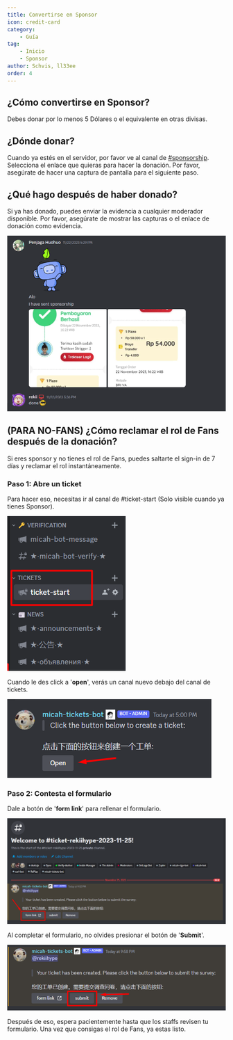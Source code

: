 ```yaml
---
title: Convertirse en Sponsor
icon: credit-card
category:
    - Guía
tag:
    - Inicio
    - Sponsor
author: Schvis, ll33ee
order: 4
---
```


## ¿Cómo convertirse en Sponsor?

Debes donar por lo menos 5 Dólares o el equivalente en otras divisas.

## ¿Dónde donar?

Cuando ya estés en el servidor, por favor ve al canal de [#sponsorship](https://discord.com/channels/1069057220802781265/1097565269985071205). Selecciona el enlace que quieras para hacer la donación. Por favor, asegúrate de hacer una captura de pantalla para el siguiente paso.

## ¿Qué hago después de haber donado?

Si ya has donado, puedes enviar la evidencia a cualquier moderador disponible. Por favor, asegúrate de mostrar las capturas o el enlace de donación como evidencia.

![](/assets/images/docs/202312/proof.png)

## (PARA NO-FANS) ¿Cómo reclamar el rol de Fans después de la donación?

Si eres sponsor y no tienes el rol de Fans, puedes saltarte el sign-in de 7 días y reclamar el rol instantáneamente.

### Paso 1: Abre un ticket

Para hacer eso, necesitas ir al canal de #ticket-start (Solo visible cuando ya tienes Sponsor).

![](/assets/images/docs/202312/openticket1.png)

Cuando le des click a '<b>open</b>', verás un canal nuevo debajo del canal de tickets.

![](/assets/images/docs/202312/openticket2.png)

### Paso 2: Contesta el formulario

Dale a botón de '<b>form link</b>' para rellenar el formulario.

![](/assets/images/docs/202312/openticket3.png)

Al completar el formulario, no olvides presionar el botón de '<b>Submit</b>'.

![](/assets/images/docs/202312/openticket4.png)

Después de eso, espera pacientemente hasta que los staffs revisen tu formulario. Una vez que consigas el rol de Fans, ya estas listo.
